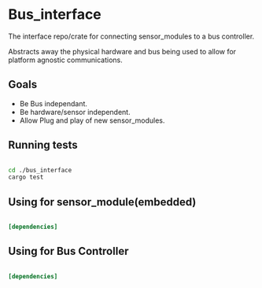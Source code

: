 # Bus_interface

The interface repo/crate for connecting sensor_modules to a bus controller.

Abstracts away the physical hardware and bus being used to allow for platform
agnostic communications.

## Goals 

* Be Bus independant.
* Be hardware/sensor independent.
* Allow Plug and play of new sensor_modules.


## Running tests

```sh

cd ./bus_interface
cargo test
```

## Using for sensor_module(embedded)

```toml

[dependencies]


```


## Using for Bus Controller

```toml

[dependencies]


```

